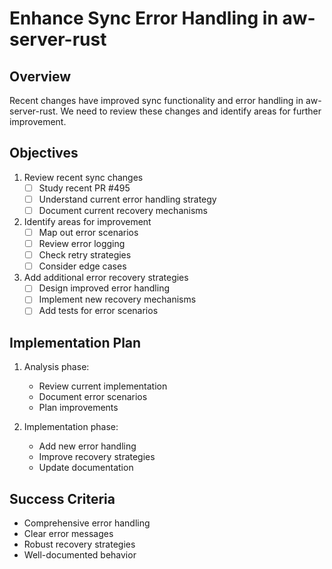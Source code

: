 # Enhance Sync Error Handling in aw-server-rust

## Overview
Recent changes have improved sync functionality and error handling in aw-server-rust. We need to review these changes and identify areas for further improvement.

## Objectives
1. Review recent sync changes
   - [ ] Study recent PR #495
   - [ ] Understand current error handling strategy
   - [ ] Document current recovery mechanisms

2. Identify areas for improvement
   - [ ] Map out error scenarios
   - [ ] Review error logging
   - [ ] Check retry strategies
   - [ ] Consider edge cases

3. Add additional error recovery strategies
   - [ ] Design improved error handling
   - [ ] Implement new recovery mechanisms
   - [ ] Add tests for error scenarios

## Implementation Plan
1. Analysis phase:
   - Review current implementation
   - Document error scenarios
   - Plan improvements

2. Implementation phase:
   - Add new error handling
   - Improve recovery strategies
   - Update documentation

## Success Criteria
- Comprehensive error handling
- Clear error messages
- Robust recovery strategies
- Well-documented behavior
